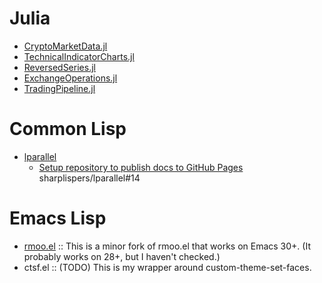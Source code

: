 # Julia

- [CryptoMarketData.jl](https://g-gundam.github.io/CryptoMarketData.jl/dev/)
- [TechnicalIndicatorCharts.jl](https://g-gundam.github.io/TechnicalIndicatorCharts.jl/dev/)
- [ReversedSeries.jl](https://g-gundam.github.io/ReversedSeries.jl/dev/)
- [ExchangeOperations.jl](https://g-gundam.github.io/ExchangeOperations.jl/dev/)
- [TradingPipeline.jl](https://g-gundam.github.io/TradingPipeline.jl/dev/)

# Common Lisp

- [lparallel](https://g-gundam.github.io/lparallel/)
    + [Setup repository to publish docs to GitHub Pages](https://github.com/sharplispers/lparallel/pull/14) sharplispers/lparallel#14 

# Emacs Lisp

- [rmoo.el](https://github.com/g-gundam/rmoo) :: This is a minor fork of rmoo.el that works on Emacs 30+. (It probably works on 28+, but I haven't checked.)
- ctsf.el :: (TODO) This is my wrapper around custom-theme-set-faces.
